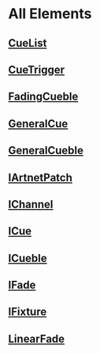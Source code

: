 # All Elements

## [CueList](./CueList.md)
## [CueTrigger](./CueTrigger.md)
## [FadingCueble](./FadingCueble.md)
## [GeneralCue](./GeneralCue.md)
## [GeneralCueble](./GeneralCueble.md)
## [IArtnetPatch](./IArtnetPatch.md)
## [IChannel](./IChannel.md)
## [ICue](./ICue.md)
## [ICueble](./ICueble.md)
## [IFade](./IFade.md)
## [IFixture](./IFixture.md)
## [LinearFade](./LinearFade.md)
